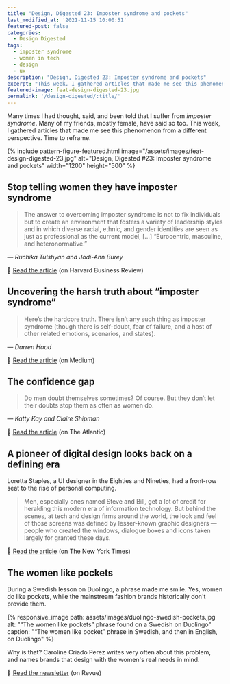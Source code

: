 ```yaml
---
title: "Design, Digested 23: Imposter syndrome and pockets"
last_modified_at: '2021-11-15 10:00:51'
featured-post: false
categories:
  - Design Digested
tags:
  - imposter syndrome
  - women in tech
  - design
  - ux
description: "Design, Digested 23: Imposter syndrome and pockets"
excerpt: "This week, I gathered articles that made me see this phenomenon from a different perspective. Time to reframe. And pockets. Women need pockets."
featured-image: feat-design-digested-23.jpg
permalink: '/design-digested/:title/'
---
```

<p class="lead">Many times I had thought, said, and been told that I suffer from <em>imposter syndrome</em>. Many of my friends, mostly female, have said so too. This week, I gathered articles that made me see this phenomenon from a different perspective. Time to reframe.</p>

<!--more-->

{% include pattern-figure-featured.html image="/assets/images/feat-design-digested-23.jpg" alt="Design, Digested #23: Imposter syndrome and pockets" width="1200" height="500" %}

## Stop telling women they have imposter syndrome

> The answer to overcoming imposter syndrome is not to fix individuals but to create an environment that fosters a variety of leadership styles and in which diverse racial, ethnic, and gender identities are seen as just as professional as the current model, [&hellip;] “Eurocentric, masculine, and heteronormative.”
>
<cite>— Ruchika Tulshyan and Jodi-Ann Burey</cite>

<p class="detached">🔗 <a href="https://hbr.org/2021/02/stop-telling-women-they-have-imposter-syndrome" target="_blank" rel="noopener">Read the article</a> (on Harvard Business Review)</p>

## Uncovering the harsh truth about &ldquo;imposter syndrome&rdquo;

> Here’s the hardcore truth. There isn’t any such thing as imposter syndrome (though there is self-doubt, fear of failure, and a host of other related emotions, scenarios, and states).
> 
<cite>— Darren Hood</cite>

<p class="detached">🔗 <a href="https://uxuncensored.medium.com/uncovering-the-harsh-truth-about-imposter-syndrome-5dbf48304d06" target="_blank" rel="noopener">Read the article</a> (on Medium)</p>

## The confidence gap

> Do men doubt themselves sometimes? Of course. But they don’t let their doubts stop them as often as women do.
> 
<cite>— Katty Kay and Claire Shipman</cite>

<p class="detached">🔗 <a href="https://www.theatlantic.com/magazine/archive/2014/05/the-confidence-gap/359815/" target="_blank" rel="noopener">Read the article</a> (on The Atlantic)</p>

## A pioneer of digital design looks back on a defining era

Loretta Staples, a UI designer in the Eighties and Nineties, had a front-row seat to the rise of personal computing.

> Men, especially ones named Steve and Bill, get a lot of credit for heralding this modern era of information technology. But behind the scenes, at tech and design firms around the world, the look and feel of those screens was defined by lesser-known graphic designers — people who created the windows, dialogue boxes and icons taken largely for granted these days.

<p class="detached">🔗 <a href="https://www.nytimes.com/2021/03/18/style/loretta-staples-ui-design.html" target="_blank" rel="noopener">Read the article</a> (on The New York Times)</p>

## The women like pockets

During a Swedish lesson on Duolingo, a phrase made me smile. Yes, women do like pockets, while the mainstream fashion brands historically don't provide them.

{% responsive_image path: assets/images/duolingo-swedish-pockets.jpg alt: "&ldquo;The women like pockets&rdquo; phrase found on a Swedish on Duolingo" caption: "&ldquo;The women like pocket&rdquo; phrase in Swedish, and then in English, on Duolingo" %}

Why is that? Caroline Criado Perez writes very often about this problem, and names brands that design with the women's real needs in mind.

<p class="detached">🔗 <a href="https://newsletter.carolinecriadoperez.com/issues/invisible-women-confessions-of-a-pocket-addict-807610" target="_blank" rel="noopener">Read the newsletter</a> (on Revue)</p>


